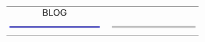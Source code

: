 <html><head>
<script>
function displayTime() {
  var wk=['日','一','二','三','四','五','六'];
  var date=new Date(Date.now()-tt1);
  var hours = date.getHours();
  var minutes = date.getMinutes();
  var seconds = date.getSeconds();
  var year = date.getFullYear();
  var month=date.getMonth()+1;
  var day=date.getDate();
  month = (month < 10 ? "0" : "") + month;
  day = (day < 10 ? "0" : "") + day;
  hours = (hours < 10 ? "0" : "") + hours;
  minutes = (minutes < 10 ? "0" : "") + minutes;
  seconds = (seconds < 10 ? "0" : "") + seconds;
  document.getElementById("clock").innerHTML=year+"年"+month+"月"+day+"日(星期"+wk[date.getDay()]+")　"+hours + ":" + minutes + ":" + seconds+"&nbsp;&nbsp;";
  setTimeout(displayTime, 1000);
}
var tt1=1000*1731806149;
tt1=Date.now()-tt1;
</script>

</head>
<style>
A:link {COLOR: #2c2e61; TEXT-DECORATION: none}
A:hover {COLOR: #ff6600; TEXT-DECORATION: underline}
A:active {COLOR: #ff3300; TEXT-DECORATION: none}
A {COLOR: #3333ff; TEXT-DECORATION: none}
A:visited {TEXT-DECORATION: none}
body {background-image: url("index_a.jpg");}
</style>
<body>
<table width=100%><tr><td width=300px align="center"><font size=5>BLOG</font></td><td> </td><td id='clock' align="right" width=300px></td></tr>
<tr><td><hr style="border:1px solid blue;"></td><td><script>displayTime();</script></td><td><hr></td></tr></table>

<script>
function xx(str1){
   var e=str1.split(",");
   for (var i=0;i<e.length;i++){
       var f=e[i].split("|");
       document.write("<a href='"+f[0]+"' target=_blank>"+f[1]+"</a>&nbsp;&nbsp;"); 
   } 
}
function xx1(str1){
   var e=str1.split(",");
   document.write("<table width=98%>");
   var h=parseInt((e.length+1)/2);
   for (var i=0;i<h;i++){
       var f=e[i].split("|");
       var d="<tr><td><a href='"+f[0]+"' target=_blank>"+(i+1)+"、"+f[1]+"</a>&nbsp;&nbsp;</td>";
       if (i+h>=e.length) {
          d=d+"<td></td>"; 
       }else {
          var f=e[i+h].split("|");
          d=d+"<td><a href='"+f[0]+"' target=_blank>"+(i+h+1)+"、"+f[1]+"</a>&nbsp;&nbsp;</td>";
       }
       document.write(d+"</tr>");
   }
   document.write("</table>");    
}
</script>
</td></tr></table></div>
</body>
</html>
